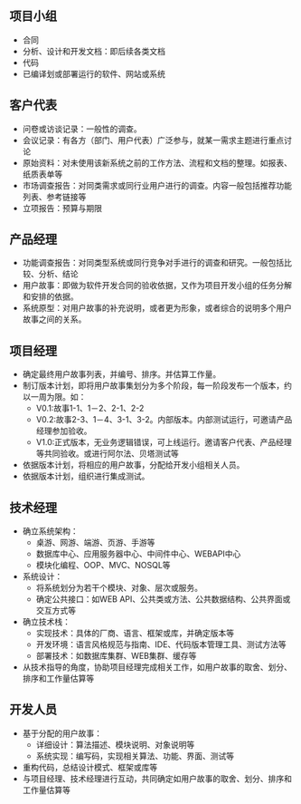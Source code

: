 项目小组
-----------------
- 合同
- 分析、设计和开发文档：即后续各类文档
- 代码
- 已编译划或部署运行的软件、网站或系统

客户代表
-----------------
- 问卷或访谈记录：一般性的调查。
- 会议记录：有各方（部门、用户代表）广泛参与，就某一需求主题进行重点讨论
- 原始资料：对未使用该新系统之前的工作方法、流程和文档的整理。如报表、纸质表单等
- 市场调查报告：对同类需求或同行业用户进行的调查。内容一般包括推荐功能列表、参考链接等
- 立项报告：预算与期限

产品经理
-----------------
- 功能调查报告：对同类型系统或同行竞争对手进行的调查和研究。一般包括比较、分析、结论
- 用户故事：即做为软件开发合同的验收依据，又作为项目开发小组的任务分解和安排的依据。
- 系统原型：对用户故事的补充说明，或者更为形象，或者综合的说明多个用户故事之间的关系。

项目经理
-----------------
- 确定最终用户故事列表，并编号、排序。并估算工作量。
- 制订版本计划，即将用户故事集划分为多个阶段，每一阶段发布一个版本，约以一周为限。如：
	- V0.1:故事1-1、1－2、2-1、2-2
	- V0.2:故事2-3、1－4、3-1、3-2。内部版本。内部测试运行，可邀请产品经理参加验收。
	- V1.0:正式版本，无业务逻辑错误，可上线运行。邀请客户代表、产品经理等共同验收。或进行阿尔法、贝塔测试等
- 依据版本计划，将相应的用户故事，分配给开发小组相关人员。
- 依据版本计划，组织进行集成测试。

技术经理
-----------------
- 确立系统架构：
	- 桌游、网游、端游、页游、手游等
	- 数据库中心、应用服务器中心、中间件中心、WEBAPI中心
	- 模块化编程、OOP、MVC、NOSQL等
- 系统设计：
    - 将系统划分为若干个模块、对象、层次或服务。
	- 确定公共接口：如WEB API、公共类或方法、公共数据结构、公共界面或交互方式等
- 确立技术栈：
  - 实现技术：具体的厂商、语言、框架或库，并确定版本等
  - 开发环境：语言风格规范与指南、IDE、代码版本管理工具、测试方法等
  - 部署技术：如数据库集群、WEB集群、缓存等
- 从技术指导的角度，协助项目经理完成相关工作，如用户故事的取舍、划分、排序和工作量估算等

开发人员
-----------------
- 基于分配的用户故事：
	- 详细设计：算法描述、模块说明、对象说明等
	- 系统实现：编写码，实现相关算法、功能、界面、测试等
- 重构代码，总结设计模式、框架或库等
- 与项目经理、技术经理进行互动，共同确定如用户故事的取舍、划分、排序和工作量估算等